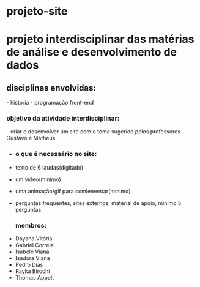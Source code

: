 # projeto-site

<h1> projeto interdisciplinar das matérias de análise e desenvolvimento de dados </h1>

<h2> disciplinas envolvidas: </h2>
- história 
- programação front-end

<h3> objetivo da atividade interdisciplinar:</h3>
- criar e desenvolver um site com o tema sugerido pelos professores Gustavo e Matheus

- <h3> o que é necessário no site:</h3>

- texto de 6 laudas(digitado)
- um vídeo(mínimo)
- uma animação/gif para comlementar(mínimo)
- perguntas frequentes, sites externos, material de apoio, minimo 5 perguntas

  <ul>
 <h3> membros:</h3>
 <li>Dayana Vitória</li>
 <li>Gabriel Correia </li>
 <li>Isabele Viana</li>
 <li>Isadora Viana</li>
 <li>Pedro Dias</li>
 <li>Rayka Birochi</li>
  <li>Thomas Appelt</li>
</ul>

